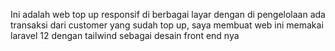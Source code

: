 Ini adalah web top up responsif di berbagai layar dengan di pengelolaan ada transaksi dari customer yang sudah top up, saya membuat web ini memakai laravel 12 dengan tailwind sebagai desain front end nya
